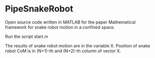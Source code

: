 # PipeSnakeRobot

Open source code written in MATLAB for the paper Mathematical framework for snake robot motion in a confined space.

Run the script start.m

The results of snake robot motion are in the variable X. Position of snake robot CoM is in (N+1)-th and (N+2)-th column of vector X.
